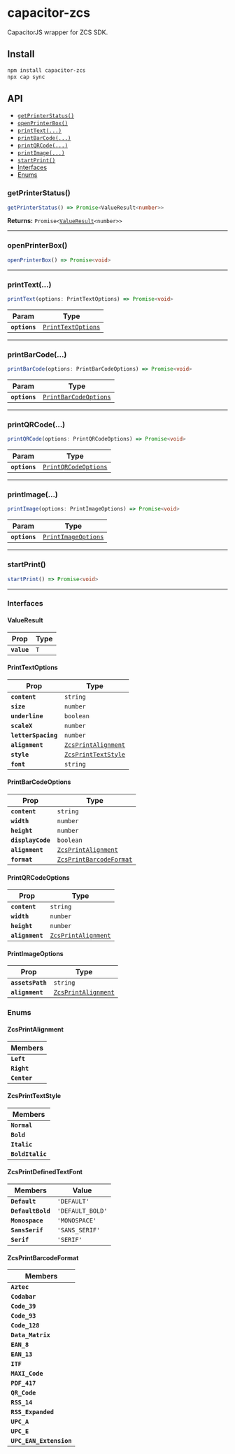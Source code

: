 # capacitor-zcs

CapacitorJS wrapper for ZCS SDK.

## Install

```bash
npm install capacitor-zcs
npx cap sync
```

## API

<docgen-index>

* [`getPrinterStatus()`](#getprinterstatus)
* [`openPrinterBox()`](#openprinterbox)
* [`printText(...)`](#printtext)
* [`printBarCode(...)`](#printbarcode)
* [`printQRCode(...)`](#printqrcode)
* [`printImage(...)`](#printimage)
* [`startPrint()`](#startprint)
* [Interfaces](#interfaces)
* [Enums](#enums)

</docgen-index>

<docgen-api>
<!--Update the source file JSDoc comments and rerun docgen to update the docs below-->

### getPrinterStatus()

```typescript
getPrinterStatus() => Promise<ValueResult<number>>
```

**Returns:** <code>Promise&lt;<a href="#valueresult">ValueResult</a>&lt;number&gt;&gt;</code>

--------------------


### openPrinterBox()

```typescript
openPrinterBox() => Promise<void>
```

--------------------


### printText(...)

```typescript
printText(options: PrintTextOptions) => Promise<void>
```

| Param         | Type                                                          |
| ------------- | ------------------------------------------------------------- |
| **`options`** | <code><a href="#printtextoptions">PrintTextOptions</a></code> |

--------------------


### printBarCode(...)

```typescript
printBarCode(options: PrintBarCodeOptions) => Promise<void>
```

| Param         | Type                                                                |
| ------------- | ------------------------------------------------------------------- |
| **`options`** | <code><a href="#printbarcodeoptions">PrintBarCodeOptions</a></code> |

--------------------


### printQRCode(...)

```typescript
printQRCode(options: PrintQRCodeOptions) => Promise<void>
```

| Param         | Type                                                              |
| ------------- | ----------------------------------------------------------------- |
| **`options`** | <code><a href="#printqrcodeoptions">PrintQRCodeOptions</a></code> |

--------------------


### printImage(...)

```typescript
printImage(options: PrintImageOptions) => Promise<void>
```

| Param         | Type                                                            |
| ------------- | --------------------------------------------------------------- |
| **`options`** | <code><a href="#printimageoptions">PrintImageOptions</a></code> |

--------------------


### startPrint()

```typescript
startPrint() => Promise<void>
```

--------------------


### Interfaces


#### ValueResult

| Prop        | Type           |
| ----------- | -------------- |
| **`value`** | <code>T</code> |


#### PrintTextOptions

| Prop                | Type                                                            |
| ------------------- | --------------------------------------------------------------- |
| **`content`**       | <code>string</code>                                             |
| **`size`**          | <code>number</code>                                             |
| **`underline`**     | <code>boolean</code>                                            |
| **`scaleX`**        | <code>number</code>                                             |
| **`letterSpacing`** | <code>number</code>                                             |
| **`alignment`**     | <code><a href="#zcsprintalignment">ZcsPrintAlignment</a></code> |
| **`style`**         | <code><a href="#zcsprinttextstyle">ZcsPrintTextStyle</a></code> |
| **`font`**          | <code>string</code>                                             |


#### PrintBarCodeOptions

| Prop              | Type                                                                    |
| ----------------- | ----------------------------------------------------------------------- |
| **`content`**     | <code>string</code>                                                     |
| **`width`**       | <code>number</code>                                                     |
| **`height`**      | <code>number</code>                                                     |
| **`displayCode`** | <code>boolean</code>                                                    |
| **`alignment`**   | <code><a href="#zcsprintalignment">ZcsPrintAlignment</a></code>         |
| **`format`**      | <code><a href="#zcsprintbarcodeformat">ZcsPrintBarcodeFormat</a></code> |


#### PrintQRCodeOptions

| Prop            | Type                                                            |
| --------------- | --------------------------------------------------------------- |
| **`content`**   | <code>string</code>                                             |
| **`width`**     | <code>number</code>                                             |
| **`height`**    | <code>number</code>                                             |
| **`alignment`** | <code><a href="#zcsprintalignment">ZcsPrintAlignment</a></code> |


#### PrintImageOptions

| Prop             | Type                                                            |
| ---------------- | --------------------------------------------------------------- |
| **`assetsPath`** | <code>string</code>                                             |
| **`alignment`**  | <code><a href="#zcsprintalignment">ZcsPrintAlignment</a></code> |


### Enums


#### ZcsPrintAlignment

| Members      |
| ------------ |
| **`Left`**   |
| **`Right`**  |
| **`Center`** |


#### ZcsPrintTextStyle

| Members          |
| ---------------- |
| **`Normal`**     |
| **`Bold`**       |
| **`Italic`**     |
| **`BoldItalic`** |


#### ZcsPrintDefinedTextFont

| Members           | Value                       |
| ----------------- | --------------------------- |
| **`Default`**     | <code>'DEFAULT'</code>      |
| **`DefaultBold`** | <code>'DEFAULT_BOLD'</code> |
| **`Monospace`**   | <code>'MONOSPACE'</code>    |
| **`SansSerif`**   | <code>'SANS_SERIF'</code>   |
| **`Serif`**       | <code>'SERIF'</code>        |


#### ZcsPrintBarcodeFormat

| Members                 |
| ----------------------- |
| **`Aztec`**             |
| **`Codabar`**           |
| **`Code_39`**           |
| **`Code_93`**           |
| **`Code_128`**          |
| **`Data_Matrix`**       |
| **`EAN_8`**             |
| **`EAN_13`**            |
| **`ITF`**               |
| **`MAXI_Code`**         |
| **`PDF_417`**           |
| **`QR_Code`**           |
| **`RSS_14`**            |
| **`RSS_Expanded`**      |
| **`UPC_A`**             |
| **`UPC_E`**             |
| **`UPC_EAN_Extension`** |

</docgen-api>
